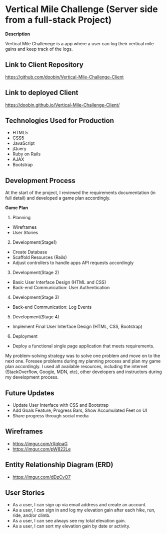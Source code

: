 # Vertical Mile Challenge (Server side from a full-stack Project)

**Description**

Vertical Mile Challenege is a app where a user can log their vertical mile gains and keep track of the logs.

## Link to Client Repository

https://github.com/doobin/Vertical-Mile-Challenge-Client

## Link to deployed Client

https://doobin.github.io/Vertical-Mile-Challenge-Client/

## Technologies Used for Production

* HTML5
* CSS5
* JavaScript
* jQuery
* Ruby on Rails
* AJAX
* Bootstrap

## Development Process

At the start of the project, I reviewed the requirements documentation (in full detail) and developed a game plan accordingly.

**Game Plan**

1. Planning
  * Wireframes
  * User Stories

2. Development(Stage1)
  * Create Database
  * Scaffold Resources (Rails)
  * Adjust controllers to handle apps API requests accordingly

3. Development(Stage 2)
  * Basic User Interface Design (HTML and CSS)
  * Back-end Communication: User Authentication

4. Development(Stage 3)
  * Back-end Communication: Log Events

5. Development(Stage 4)
  * Implement Final User Interface Design (HTML, CSS, Bootstrap)

6. Deployment
  * Deploy a functional single page application that meets requirements.

My problem-solving strategy was to solve one problem and move on to the next one. Foresee problems during my planning process and plan my game plan accordingly. I used all available resources, including the internet (StackOverflow, Google, MDN, etc), other developers and instructors during my development process.

## Future Updates

* Update User Interface with CSS and Bootstrap
* Add Goals Feature, Progress Bars, Show Accumulated Feet on UI
* Share progress through social media

## Wireframes

* https://imgur.com/rXqlpaG
* https://imgur.com/pW822Le

## Entity Relationship Diagram (ERD)

* https://imgur.com/dDzCvO7

## User Stories

* As a user, I can sign up via email address and create an account.
* As a user, I can sign in and log my elevation gain after each hike, run, ride, and/or climb.
* As a user, I can see always see my total elevation gain.
* As a user, I can sort my elevation gain by date or activity.

